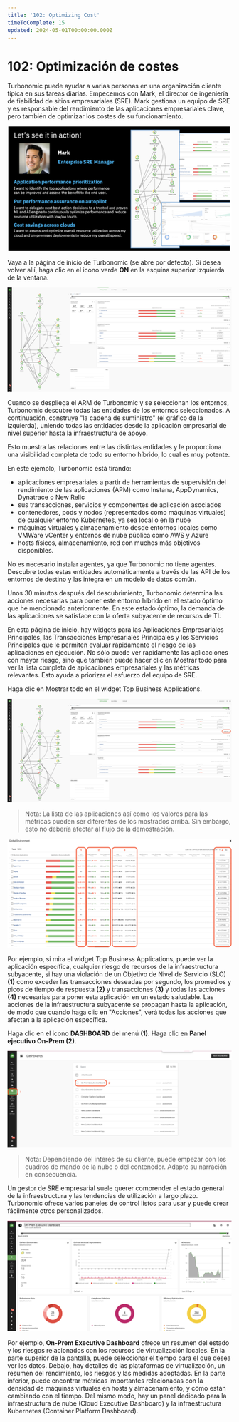 ```yaml
---
title: '102: Optimizing Cost'
timeToComplete: 15
updated: 2024-05-01T00:00:00.000Z
---
```

# 102: Optimización de costes

Turbonomic puede ayudar a varias personas en una organización cliente típica en sus tareas diarias. Empecemos con Mark, el director de ingeniería de fiabilidad de sitios empresariales (SRE). Mark gestiona un equipo de SRE y es responsable del rendimiento de las aplicaciones empresariales clave, pero también de optimizar los costes de su funcionamiento.

![](./images/102/mark.png)

Vaya a la página de inicio de Turbonomic (se abre por defecto). Si desea volver allí, haga clic en el icono verde **ON** en la esquina superior izquierda de la ventana.

![](./images/102/landing-page.png)

Cuando se despliega el ARM de Turbonomic y se seleccionan los entornos, Turbonomic descubre todas las entidades de los entornos seleccionados. A continuación, construye "la cadena de suministro" (el gráfico de la izquierda), uniendo todas las entidades desde la aplicación empresarial de nivel superior hasta la infraestructura de apoyo.

Esto muestra las relaciones entre las distintas entidades y le proporciona una visibilidad completa de todo su entorno híbrido, lo cual es muy potente.

En este ejemplo, Turbonomic está tirando:

*   aplicaciones empresariales a partir de herramientas de supervisión del rendimiento de las aplicaciones (APM) como Instana, AppDynamics, Dynatrace o New Relic
*   sus transacciones, servicios y componentes de aplicación asociados
*   contenedores, pods y nodos (representados como máquinas virtuales) de cualquier entorno Kubernetes, ya sea local o en la nube
*   máquinas virtuales y almacenamiento desde entornos locales como VMWare vCenter y entornos de nube pública como AWS y Azure
*   hosts físicos, almacenamiento, red con muchos más objetivos disponibles.

No es necesario instalar agentes, ya que Turbonomic no tiene agentes. Descubre todas estas entidades automáticamente a través de las API de los entornos de destino y las integra en un modelo de datos común.

Unos 30 minutos después del descubrimiento, Turbonomic determina las acciones necesarias para poner este entorno híbrido en el estado óptimo que he mencionado anteriormente. En este estado óptimo, la demanda de las aplicaciones se satisface con la oferta subyacente de recursos de TI.

En esta página de inicio, hay widgets para las Aplicaciones Empresariales Principales, las Transacciones Empresariales Principales y los Servicios Principales que le permiten evaluar rápidamente el riesgo de las aplicaciones en ejecución. No sólo puede ver rápidamente las aplicaciones con mayor riesgo, sino que también puede hacer clic en Mostrar todo para ver la lista completa de aplicaciones empresariales y las métricas relevantes. Esto ayuda a priorizar el esfuerzo del equipo de SRE.

Haga clic en Mostrar todo en el widget Top Business Applications.

![](./images/102/landing-page-showall.png)

> Nota: La lista de las aplicaciones así como los valores para las métricas pueden ser diferentes de los mostrados arriba. Sin embargo, esto no debería afectar al flujo de la demostración.

![](./images/102/global-env.png)

Por ejemplo, si mira el widget Top Business Applications, puede ver la aplicación específica, cualquier riesgo de recursos de la infraestructura subyacente, si hay una violación de un Objetivo de Nivel de Servicio (SLO) **(1)** como exceder las transacciones deseadas por segundo, los promedios y picos de tiempo de respuesta **(2)** y transacciones **(3)** y todas las acciones **(4)** necesarias para poner esta aplicación en un estado saludable. Las acciones de la infraestructura subyacente se propagan hasta la aplicación, de modo que cuando haga clic en "Acciones", verá todas las acciones que afectan a la aplicación específica.

Haga clic en el icono **DASHBOARD** del menú **(1)**. Haga clic en **Panel ejecutivo On-Prem (2)**.

![](./images/102/dashboard.png)

> Nota: Dependiendo del interés de su cliente, puede empezar con los cuadros de mando de la nube o del contenedor. Adapte su narración en consecuencia.

Un gestor de SRE empresarial suele querer comprender el estado general de la infraestructura y las tendencias de utilización a largo plazo. Turbonomic ofrece varios paneles de control listos para usar y puede crear fácilmente otros personalizados.

![](./images/102/dashboard-onprem.png)

Por ejemplo, **On-Prem Executive Dashboard** ofrece un resumen del estado y los riesgos relacionados con los recursos de virtualización locales. En la parte superior de la pantalla, puede seleccionar el tiempo para el que desea ver los datos. Debajo, hay detalles de las plataformas de virtualización, un resumen del rendimiento, los riesgos y las medidas adoptadas. En la parte inferior, puede encontrar métricas importantes relacionadas con la densidad de máquinas virtuales en hosts y almacenamiento, y cómo están cambiando con el tiempo. Del mismo modo, hay un panel dedicado para la infraestructura de nube (Cloud Executive Dashboard) y la infraestructura Kubernetes (Container Platform Dashboard).
